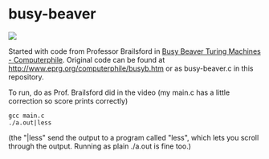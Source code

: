 busy-beaver
===========

<a href="https://www.youtube.com/watch?v=CE8UhcyJS0I"><img src="https://i.ytimg.com/vi/CE8UhcyJS0I/mqdefault.jpg"></img></a>

Started with code from Professor Brailsford in <a href="https://www.youtube.com/watch?v=CE8UhcyJS0I">Busy Beaver Turing Machines - Computerphile</a>. Original code can be found at http://www.eprg.org/computerphile/busyb.htm or as busy-beaver.c in this repository.

To run, do as Prof. Brailsford did in the video (my main.c has a little correction so score prints correctly)

    gcc main.c
    ./a.out|less
    
(the "|less" send the output to a program called "less", which lets you scroll through the output. Running as plain ./a.out is fine too.)
